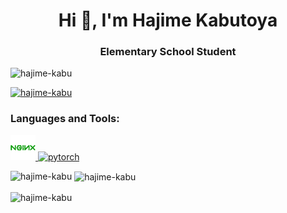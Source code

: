 <h1 align="center">Hi 👋, I'm Hajime Kabutoya</h1>
<h3 align="center">Elementary School Student</h3>

<p align="left"> <img src="https://komarev.com/ghpvc/?username=hajime-kabu&label=Profile%20views&color=0e75b6&style=flat" alt="hajime-kabu" /> </p>

<p align="left"> <a href="https://github.com/ryo-ma/github-profile-trophy"><img src="https://github-profile-trophy.vercel.app/?username=hajime-kabu" alt="hajime-kabu" /></a> </p>


<h3 align="left">Languages and Tools:</h3>
<p align="left"> <a href="https://www.nginx.com" target="_blank"> <img src="https://raw.githubusercontent.com/devicons/devicon/master/icons/nginx/nginx-original.svg" alt="nginx" width="40" height="40"/> </a> <a href="https://pytorch.org/" target="_blank"> <img src="https://www.vectorlogo.zone/logos/pytorch/pytorch-icon.svg" alt="pytorch" width="40" height="40"/> </a> </p>

<p><img align="left" src="https://github-readme-stats.vercel.app/api/top-langs?username=hajime-kabu&show_icons=true&locale=en&layout=compact" alt="hajime-kabu" /></p>

<p>&nbsp;<img align="center" src="https://github-readme-stats.vercel.app/api?username=hajime-kabu&show_icons=true&locale=en" alt="hajime-kabu" /></p>

<p><img align="center" src="https://github-readme-streak-stats.herokuapp.com/?user=hajime-kabu&" alt="hajime-kabu" /></p>
